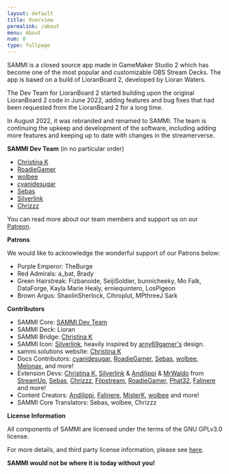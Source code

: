 ```yaml
---
layout: default
title: Overview
permalink: /about
menu: About
num: 0
type: fullpage
---
```


SAMMI is a closed source app made in GameMaker Studio 2 which has become one of the most popular and customizable OBS Stream Decks. The app is based on a build of LioranBoard 2, developed by Lioran Waters. 

The Dev Team for LioranBoard 2 started building upon the original LioranBoard 2 code in June 2022, adding features and bug fixes that had been requested from the LioranBoard 2 for a long time. 

In August 2022, it was rebranded and renamed to SAMMI. The team is continuing the upkeep and development of the software, including adding more features and keeping up to date with changes in the streamerverse.

**SAMMI Dev Team** (in no particular order)

- [Christina K](https://twitter.com/christina_kral)
- [RoadieGamer](https://twitter.com/roadiegamer)
- [wolbee](https://twitter.com/justwolb)
- [cyanidesugar](https://twitter.com/cyanidesugar_)
- [Sebas](https://github.com/SebasF1349) 
- [Silverlink](https://github.com/XSilverlink)
- [Chrizzz](https://twitter.com/chrizzz1508)

You can read more about our team members and support us on our [Patreon](https://www.patreon.com/lb2devs?fan_landing=true).

**Patrons**

We would like to acknowledge the wonderful support of our Patrons below:
- Purple Emperor: TheBurge
- Red Admirals: a_bat, Brady
- Green Hairstreak: Fizbanoide, SeijiSoldier, bunnicheeky, Mo Falk, DataForge, Kayla Marie Healy, erniequintero, LosPigeon
- Brown Argus: ShaolinSherlock, Cihroplut, MPthreeJ Sark

**Contributors**

- SAMMI Core: [SAMMI Dev Team](https://www.patreon.com/lb2devs?fan_landing=true)
- SAMMI Deck: Lioran
- SAMMI Bridge: [Christina K](https://github.com/christinna9031)
- SAMMI Icon: [Silverlink](https://github.com/XSilverlink), heavily inspired by [arny69gamer's](https://twitch.tv/retromilitia) design.
- sammi.solutions website: [Christina K](https://github.com/christinna9031)
- Docs Contributors: [cyanidesugar](https://twitter.com/cyanidesugar_), [RoadieGamer](https://twitter.com/roadiegamer), [Sebas](https://github.com/SebasF1349), [wolbee](https://twitter.com/justwolb), [Melonax](https://twitter.com/melonaxx),  and more!
- Extension Devs: [Christina K](https://github.com/christinna9031), [Silverlink](https://github.com/XSilverlink) & [Andilippi](https://www.youtube.com/c/Andilippi/videos) & [MrWaldo](https://github.com/WaldoAndFriends) from [StreamUp](https://streamup.tips/), [Sebas](https://github.com/SebasF1349), [Chrizzz](https://github.com/Chrizzz-1508), [Flipstream](https://flipstream.org/), [RoadieGamer](https://twitter.com/roadiegamer), [Phat32](https://twitter.com/ThePhat32), [Falinere](https://twitter.com/Falinere) and more!
- Content Creators: [Andilippi](https://www.youtube.com/c/Andilippi/videos), [Falinere](https://www.youtube.com/channel/UCDf53fZZjoMIq-T0yOxEAIA), [MisterK](https://www.youtube.com/user/Kamelot781), [wolbee](https://www.youtube.com/c/wolbee) and more!
- SAMMI Core Translators: Sebas, wolbee, Chrizzz

**License Information**

All components of SAMMI are licensed under the terms of the GNU GPLv3.0 license. 

For more details, and third party license information, please see [here](https://github.com/SAMMISolutions/SAMMI-Official/tree/main/Licenses).

**SAMMI would not be where it is today without you!**

  

